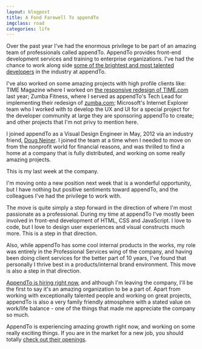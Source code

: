 ```yaml
---
layout: blogpost
title: A Fond Farewell To appendTo
imgclass: road
categories: life
---
```


Over the past year I've had the enormous privilege to be part of an amazing team of professionals called appendTo. AppendTo provides front-end development services and training to enterprise organizations. I've had the chance to work along side [some of the brightest and most talented developers](http://appendto.com/team/) in the industry at appendTo.

I've also worked on some amazing projects with high profile clients like: TIME Magazine where I worked on [the responsive redesign of TIME.com](http://appendto.com/case-study/responsive-design-time-com) last year; Zumba Fitness, where I served as appendTo's Tech Lead for implementing their redesign of [zumba.com](http://www.zumba.com/); Microsoft's Internet Explorer team who I worked with to develop the UX and UI for a special project for the developer community at large they are sponsoring appendTo to create; and other projects that I'm not privy to mention here.

I joined appendTo as a Visual Design Engineer in May, 2012 via an industry friend, [Doug Neiner](https://twitter.com/dougneiner). I joined the team at a time when I needed to move on from the nonprofit world for financial reasons, and was thrilled to find a home at a company that is fully distributed, and working on some really amazing projects.

This is my last week at the company.

I'm moving onto a new position next week that is a wonderful opportunity, but I have nothing but positive sentiments toward appendTo, and the colleagues I've had the privilege to work with.

The move is quite simply a step forward in the direction of where I'm most passionate as a professional. During my time at appendTo I've mostly been involved in front-end development of HTML, CSS and JavaScript. I love to code, but I love to design user experiences and visual constructs much more. This is a step in that direction.

Also, while appendTo has some cool internal products in the works, my role was entirely in the Professional Services wing of the company, and having been doing client services for the better part of 10 years, I've found that personally I thrive best in a products/internal brand environment. This move is also a step in that direction.

[AppendTo is hiring right now](http://appendto.theresumator.com/), and although I'm leaving the company, I'll be the first to say it's an amazing organization to be a part of. Apart from working with exceptionally talented people and working on great projects, appendTo is also a very family friendly atmosphere with a stated value on work/life balance - one of the things that made me appreciate the company so much.

AppendTo is experiencing amazing growth right now, and working on some really exciting things. If you are in the market for a new job, you should totally [check out their openings](http://appendto.theresumator.com/).